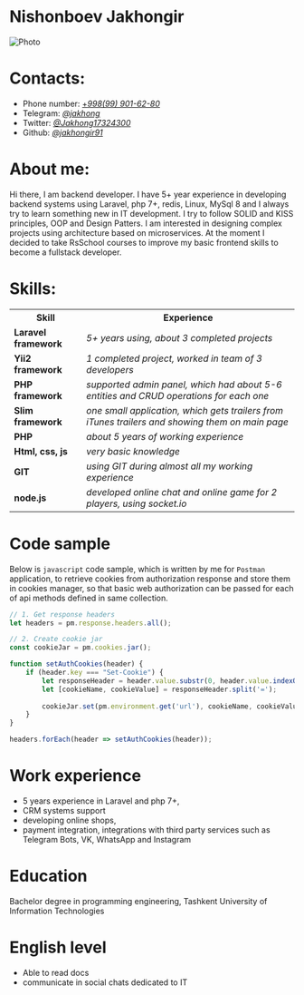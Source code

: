 # Nishonboev Jakhongir


![Photo](https://lh3.googleusercontent.com/ogw/ADea4I7WKmBRlM4UmBUxZqX3iZ10Vr2nSPx6pm2ixduPsg=s83-c-mo)

# Contacts:
- Phone number: <a href="tel:998999016280">+*998(99) 901-62-80*</a>
- Telegram: [*@jakhong*](https://t.me/jakhong "Telegram")
- Twitter: [*@Jakhong17324300*](https://twitter.com/Jakhong17324300 "Twitter")
- Github: [*@jakhongir91*](https://github.com/jakhongir91 "Github")
# About me:
Hi there, I am backend developer. I have 5+ year experience in developing backend systems using Laravel, php 7+, redis, Linux, MySql 8 and I always try to learn something new in IT development.
I try to follow SOLID and KISS principles, OOP and Design Patters. I am interested in designing complex projects using architecture based on microservices. At the moment I decided to take RsSchool courses to improve my basic frontend skills to become a fullstack developer.
# Skills:
<table>
<th>Skill</th>
<th>Experience</th>

<tr>
    <td>
        <b>Laravel framework</b>
    </td>
    <td>
        <i>5+ years using, about 3 completed projects</i>
    </td>
</tr>
<tr>
    <td>
        <b>Yii2 framework</b>
    </td>
    <td>
        <i>1 completed project, worked in team of 3 developers</i>
    </td>
</tr>
<tr>
    <td>
        <b>PHP framework</b>
    </td>
    <td>
        <i>supported admin panel, which had about 5-6 entities and CRUD operations for each one</i>
    </td>
</tr>
<tr>
    <td>
        <b>Slim framework</b>
    </td>
    <td>
        <i>one small application, which gets trailers from iTunes trailers and showing them on main page</i>
    </td>
</tr>
<tr>
    <td>
        <b>PHP</b>
    </td>
    <td>
        <i>about 5 years of working experience</i>
    </td>
</tr>
<tr>
    <td>
        <b>Html, css, js</b>
    </td>
    <td>
        <i>very basic knowledge</i>
    </td>
</tr>
<tr>
    <td>
        <b>GIT</b>
    </td>
    <td>
        <i>using GIT during almost all my working experience</i>
    </td>
</tr>
<tr>
    <td>
        <b>node.js</b>
    </td>
    <td>
        <i>developed online chat and online game for 2 players, using socket.io</i>
    </td>
</tr>
</table>

# Code sample
Below is `javascript` code sample, which is written by me for `Postman` application, to retrieve cookies from authorization response and store them in cookies manager, so that basic web authorization can be passed for each of api methods defined in same collection.

```javascript
// 1. Get response headers
let headers = pm.response.headers.all();

// 2. Create cookie jar
const cookieJar = pm.cookies.jar();

function setAuthCookies(header) {
    if (header.key === "Set-Cookie") {
        let responseHeader = header.value.substr(0, header.value.indexOf(';'));
        let [cookieName, cookieValue] = responseHeader.split('=');
        
        cookieJar.set(pm.environment.get('url'), cookieName, cookieValue, null);
    }
}

headers.forEach(header => setAuthCookies(header));
```
# Work experience
* 5 years experience in Laravel and php 7+,
* CRM systems support
* developing online shops,
* payment integration, integrations with third party services such as Telegram Bots, VK, WhatsApp and Instagram

# Education
Bachelor degree in programming engineering, Tashkent University of Information Technologies

# English level
* Able to read docs
* communicate in social chats dedicated to IT
